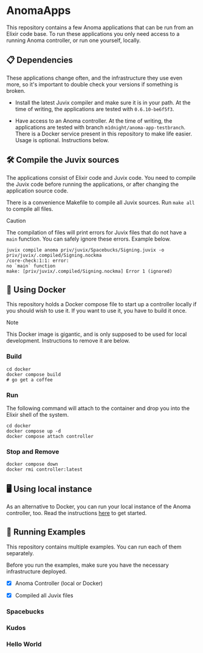 # AnomaApps

This repository contains a few Anoma applications that can be run from an Elixir code base.
To run these applications you only need access to a running Anoma controller, or run one yourself, locally.

## 📋 Dependencies

These applications change often, and the infrastructure they use even more, so it's important to double check your versions if something is broken.

 - Install the latest Juvix compiler and make sure it is in your path.
   At the time of writing, the applications are tested with `0.6.10-be6f5f3`.

 - Have access to an Anoma controller.
   At the time of writing, the applications are tested with branch `m1dnight/anoma-app-testbranch`.
   There is a Docker service present in this repository to make life easier. Usage is optional. Instructions below.


## 🛠️ Compile the Juvix sources

The applications consist of Elixir code and Juvix code. You need to compile the Juvix code before running the applications, or after changing the application source code.

There is a convenience Makefile to compile all Juvix sources. Run `make all` to compile all files.

> [!CAUTION]
> The compilation of files will print errors for Juvix files that do not have a `main` function. You can safely ignore these errors. Example below.
> ```
> juvix compile anoma priv/juvix/Spacebucks/Signing.juvix -o priv/juvix/.compiled/Signing.nockma
> /core-check:1:1: error:
> no `main` function
> make: [priv/juvix/.compiled/Signing.nockma] Error 1 (ignored)
> ```

## 🐳 Using Docker

This repository holds a Docker compose file to start up a controller locally if you should wish to use it.
If you want to use it, you have to build it once.

> [!NOTE]
> This Docker image is gigantic, and is only supposed to be used for local development.
> Instructions to remove it are below.

### Build

```shell
cd docker
docker compose build
# go get a coffee
```

### Run

The following command will attach to the container and drop you into the Elixir shell of the system.

```shell
cd docker
docker compose up -d
docker compose attach controller
```

### Stop and Remove

```shell
docker compose down
docker rmi controller:latest
```

## 🖥️ Using local instance

As an alternative to Docker, you can run your local instance of the Anoma controller, too.
Read the instructions [here](https://github.com/anoma/anoma) to get started.

## 🏃 Running Examples

This repository contains multiple examples. You can run each of them separately.

Before you run the examples, make sure you have the necessary infrastructure deployed.

- [x] Anoma Controller (local or Docker)
- [x] Compiled all Juvix files


### Spacebucks

### Kudos

### Hello World